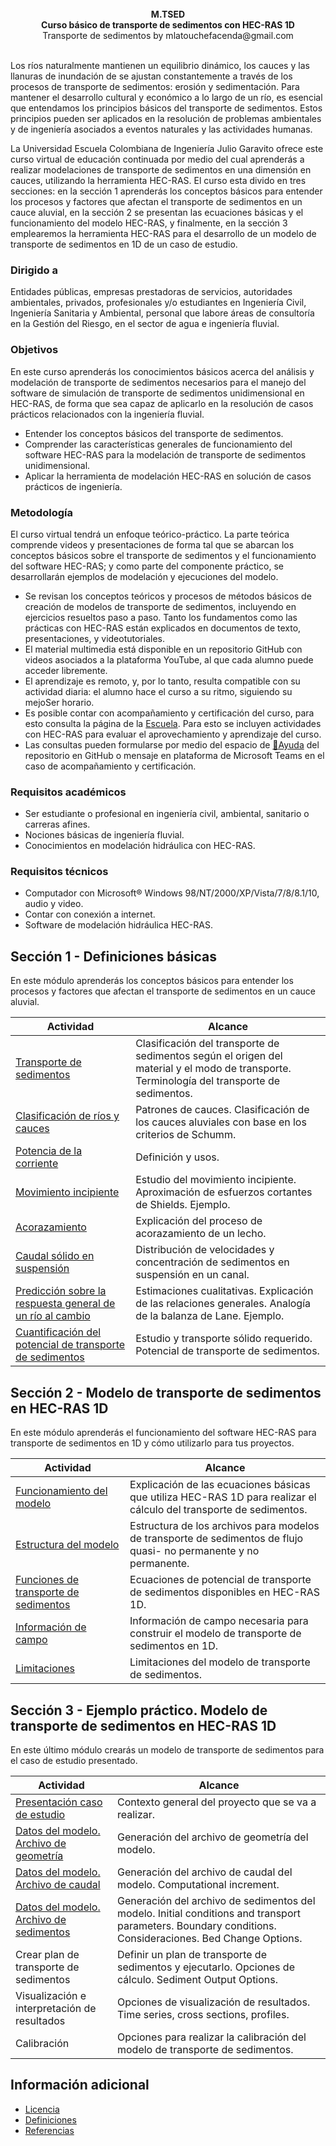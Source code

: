 <div align="center">
<br><b>M.TSED </b>
<br><b>Curso básico de transporte de sedimentos con HEC-RAS 1D </b>
<br>Transporte de sedimentos by mlatouchefacenda@gmail.com<br>  
</div>

<br>

Los ríos naturalmente mantienen un equilibrio dinámico, los cauces y las llanuras de inundación de se ajustan constantemente a través de los procesos de transporte de sedimentos: erosión y sedimentación. Para mantener el desarrollo cultural y económico a lo largo de un río, es esencial que entendamos los principios básicos del transporte de sedimentos. Estos principios pueden ser aplicados en la resolución de problemas ambientales y de ingeniería asociados a eventos naturales y las actividades humanas.

La Universidad Escuela Colombiana de Ingeniería Julio Garavito ofrece este curso virtual de educación continuada por medio del cual aprenderás a realizar modelaciones de transporte de sedimentos en una dimensión en cauces, utilizando la herramienta HEC-RAS. El curso esta divido en tres secciones: en la sección 1 aprenderás los conceptos básicos para entender los procesos y factores que afectan el transporte de sedimentos en un cauce aluvial, en la sección 2 se presentan las ecuaciones básicas y el funcionamiento del modelo HEC-RAS, y finalmente, en la sección 3 emplearemos la herramienta HEC-RAS para el desarrollo de un modelo de transporte de sedimentos en 1D de un caso de estudio.

### Dirigido a
Entidades públicas, empresas prestadoras de servicios, autoridades ambientales, privados, profesionales y/o estudiantes en Ingeniería Civil, Ingeniería Sanitaria y Ambiental, personal que labore áreas de consultoría en la Gestión del Riesgo, en el sector de agua e ingeniería fluvial.

### Objetivos
En este curso aprenderás los conocimientos básicos acerca del análisis y modelación de transporte de sedimentos necesarios para el manejo del software de simulación de transporte de sedimentos unidimensional en HEC-RAS, de forma que sea capaz de aplicarlo en la resolución de casos prácticos relacionados con la ingeniería fluvial.

* Entender los conceptos básicos del transporte de sedimentos.
* Comprender las características generales de funcionamiento del software HEC-RAS para la modelación de transporte de sedimentos unidimensional. 
* Aplicar la herramienta de modelación HEC-RAS en solución de casos prácticos de ingeniería.

### Metodología
El curso virtual tendrá un enfoque teórico-práctico. La parte teórica comprende videos y presentaciones de forma tal que se abarcan los conceptos básicos sobre el transporte de sedimentos y el funcionamiento del software HEC-RAS; y como parte del componente práctico, se desarrollarán ejemplos de modelación y ejecuciones del modelo.

* Se revisan los conceptos teóricos y procesos de métodos básicos de creación de modelos de transporte de sedimentos, incluyendo en ejercicios resueltos paso a paso. Tanto los fundamentos como las prácticas con HEC-RAS están explicados en documentos de texto, presentaciones, y videotutoriales.
* El material multimedia está disponible en un repositorio GitHub con videos asociados a la plataforma YouTube, al que cada alumno puede acceder libremente.
* El aprendizaje es remoto, y, por lo tanto, resulta compatible con su actividad diaria: el alumno hace el curso a su ritmo, siguiendo su mejoSer horario.
* Es posible contar con acompañamiento y certificación del curso, para esto consulta la página de la [Escuela](https://www.escuelaing.edu.co/es/). Para esto se incluyen actividades con HEC-RAS para evaluar el aprovechamiento y aprendizaje del curso.
* Las consultas pueden formularse por medio del espacio de [🔰Ayuda]() del repositorio en GitHub o mensaje en plataforma de Microsoft Teams en el caso de acompañamiento y certificación.

### Requisitos académicos
* Ser estudiante o profesional en ingeniería civil, ambiental, sanitario o carreras afines.
* Nociones básicas de ingeniería fluvial.
* Conocimientos en modelación hidráulica con HEC-RAS.

### Requisitos técnicos
* Computador con Microsoft® Windows 98/NT/2000/XP/Vista/7/8/8.1/10, audio y video.
* Contar con conexión a internet.
* Software de modelación hidráulica HEC-RAS.

## Sección 1 - Definiciones básicas
En este módulo aprenderás los conceptos básicos para entender los procesos y factores que afectan el transporte de sedimentos en un cauce aluvial.

| Actividad                                                                                             | Alcance                                                                                                                                     |
|-------------------------------------------------------------------------------------------------------|---------------------------------------------------------------------------------------------------------------------------------------------|
| [Transporte de sedimentos](Section01/1_TransporteDeSedimentos)                                        | Clasificación del transporte de sedimentos según el origen del material y el modo de transporte. Terminología del transporte de sedimentos. |
| [Clasificación de ríos y cauces](Section01/1_ClasificacionRios)                                       | Patrones de cauces. Clasificación de los cauces aluviales con base en los criterios de Schumm.                                              |
| [Potencia de la corriente](Section01/1_Potencia)                                                      | Definición y usos.                                                                                                                          |
| [Movimiento incipiente](Section01/1_MovimientoIncipiente)                                             | Estudio del movimiento incipiente. Aproximación de esfuerzos cortantes de Shields. Ejemplo.                                                 |
| [Acorazamiento](Section01/1_Acorazamiento)                                                            | Explicación del proceso de acorazamiento de un lecho.                                                                                       |
| [Caudal sólido en suspensión](Section01/1_CaudalSuspension)                                           | Distribución de velocidades y concentración de sedimentos en suspensión en un canal.                                                        |
| [Predicción sobre la respuesta general de un río al cambio](Section01/1_Lane)                         | Estimaciones cualitativas. Explicación de las relaciones generales. Analogía de la balanza de Lane. Ejemplo.                                |
| [Cuantificación del potencial de transporte de sedimentos](Section01/1_PotencialTransporteSedimentos) | Estudio y transporte sólido requerido. Potencial de transporte de sedimentos.                                                               |

## Sección 2 - Modelo de transporte de sedimentos en HEC-RAS 1D
En este módulo aprenderás el funcionamiento del software HEC-RAS para transporte de sedimentos en 1D y cómo utilizarlo para tus proyectos.

| Actividad                                                                | Alcance                                                                                                             |
|--------------------------------------------------------------------------|---------------------------------------------------------------------------------------------------------------------|
| [Funcionamiento del modelo](Section02/2_Funcionamiento)                  | Explicación de las ecuaciones básicas que utiliza HEC-RAS 1D para realizar el cálculo del transporte de sedimentos. |
| [Estructura del modelo](Section02/2_Modelo)                              | Estructura de los archivos para modelos de transporte de sedimentos de flujo quasi- no permanente y no permanente.  |
| [Funciones de transporte de sedimentos](Section02/2_FuncionesTransporte) | Ecuaciones de potencial de transporte de sedimentos disponibles en HEC-RAS 1D.                                      |
| [Información de campo](Section02/2_InformacionCampo)                     | Información de campo necesaria para construir el modelo de transporte de sedimentos en 1D.                          |
| [Limitaciones](Section02/2_Limitaciones)                                 | Limitaciones del modelo de transporte de sedimentos.                                                                |

## Sección 3 - Ejemplo práctico. Modelo de transporte de sedimentos en HEC-RAS 1D
En este último módulo crearás un modelo de transporte de sedimentos para el caso de estudio presentado.

| Actividad                                                         | Alcance                                                                                                                                                 |
|-------------------------------------------------------------------|---------------------------------------------------------------------------------------------------------------------------------------------------------|
| [Presentación caso de estudio](Section03/3_CasoEstudio)           | Contexto general del proyecto que se va a realizar.                                                                                                     |
| [Datos del modelo. Archivo de geometría](Section03/3_Geometria)   | Generación del archivo de geometría del modelo.                                                                                                         |
| [Datos del modelo. Archivo de caudal](Section03/3_Caudal)         | Generación del archivo de caudal del modelo. Computational increment.                                                                                   |
| [Datos del modelo. Archivo de sedimentos](Section03/3_Sedimentos) | Generación del archivo de sedimentos del modelo. Initial conditions and transport parameters. Boundary conditions. Consideraciones. Bed Change Options. |
| Crear plan de transporte de sedimentos                            | Definir un plan de transporte de sedimentos y ejecutarlo. Opciones de cálculo. Sediment Output Options.                                                 |
| Visualización e interpretación de resultados                      | Opciones de visualización de resultados. Time series, cross sections, profiles.                                                                         |
| Calibración                                                       | Opciones para realizar la calibración del modelo de transporte de sedimentos.                                                                           |

## Información adicional
* [Licencia](LICENSE.md)
* [Definiciones](Definitions.md)
* [Referencias](References.md)